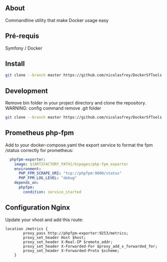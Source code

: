 About
------------------

Commandline utility that make Docker usage easy

Pré-requis
------------
Symfony / Docker

Install
------------

````bash
git clone --branch master https://github.com/nicolasfrey/DockerSfTools.git bin && bin/app config
````

Development
------------
Remove bin folder in your project directory and clone the repository. WARNING: config command remove .git folder

````bash
git clone --branch master https://github.com/nicolasfrey/DockerSfTools.git bin
````

Prometheus php-fpm
----------
Add to your docker-compose.yaml the export service to format the fpm /status correctly for prometheus:

````yaml
  phpfpm-exporter:
    image: ${ARTIFACTORY_PATH}/hipages/php-fpm_exporter
    environment:
      PHP_FPM_SCRAPE_URI: "tcp://phpfpm:9000/status"
      PHP_FPM_LOG_LEVEL: "debug"
    depends_on:
      phpfpm:
        condition: service_started
````

Configuration Nginx
----------
Update your vhost and add this route:

````
location /metrics {
        proxy_pass http://phpfpm-exporter:9253/metrics;
        proxy_set_header Host $host;
        proxy_set_header X-Real-IP $remote_addr;
        proxy_set_header X-Forwarded-For $proxy_add_x_forwarded_for;
        proxy_set_header X-Forwarded-Proto $scheme;
    } 
````
